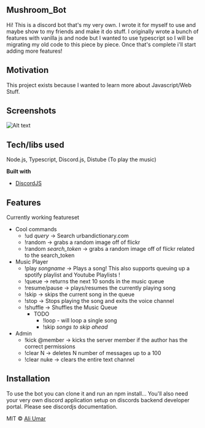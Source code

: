 
## Mushroom_Bot
Hi! This is a discord bot that's my very own. I wrote it for myself to use and maybe show to my friends and make it do stuff. I originally wrote a bunch of features with vanilla js and node but I wanted to use typescript so I will be migrating my old code to this piece by piece. Once that's complete i'll start adding more features!

## Motivation
This project exists because I wanted to learn more about Javascript/Web Stuff. 

## Screenshots
![Alt text](https://i.imgur.com/MQtnZQy.png "Urban dictionary search..! :)")
## Tech/libs used
Node.js, Typescript, Discord.js, Distube (To play the music)

<b>Built with</b>
- [DiscordJS](https://discord.js.org/#/docs/main/stable/general/welcome)

## Features
Currently working featureset
  - Cool commands
      - !ud *query* -> Search urbandictionary.com 
      - !random -> grabs a random image off of flickr
      - !random *search_token* -> grabs a random image off of flickr related to the search_token
  - Music Player 
      - !play *songname* -> Plays a song! This also supports queuing up a spotify playlist and Youtube Playlists !
      - !queue -> returns the next 10 sonds in the music queue
      - !resume/pause -> plays/resumes the currently playing song
      - !skip -> skips the current song in the queue 
      - !stop -> Stops playing the song and exits the voice channel 
      - !shuffle -> Shuffles the Music Queue
        - TODO
            - !loop - will loop a single song
            - !skip *songs to skip ahead*
  - Admin
      - !kick @member -> kicks the server member if the author has the correct permissions
      - !clear N -> deletes N number of messages up to a 100
      - !clear nuke -> clears the entire text channel

## Installation
To use the bot you can clone it and run an npm install... You'll also need your very own discord application setup on discords backend developer portal. Please see discordjs documentation.

MIT © [Ali Umar]()
